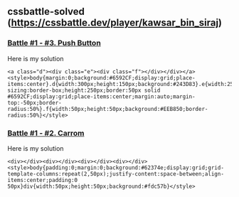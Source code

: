 ## cssbattle-solved (https://cssbattle.dev/player/kawsar_bin_siraj)


### [ Battle #1 - #3. Push Button](https://cssbattle.dev/play/3)
Here is my solution
```
<a class="d"><div class="e"><div class="f"></div></div></a><style>body{margin:0;background:#6592CF;display:grid;place-items:center}.d{width:300px;height:150px;background:#243D83}.e{width:250px;box-sizing:border-box;height:250px;border:50px solid #6592CF;display:grid;place-items:center;margin:auto;margin-top:-50px;border-radius:50%}.f{width:50px;height:50px;background:#EEB850;border-radius:50%}</style>
```

### [ Battle #1 - #2. Carrom](https://cssbattle.dev/play/2)
Here is my solution
```
<div></div><div></div><div></div><div></div><style>body{padding:0;margin:0;background:#62374e;display:grid;grid-template-columns:repeat(2,50px);justify-content:space-between;align-items:center;padding:0 50px}div{width:50px;height:50px;background:#fdc57b}</style>
```
